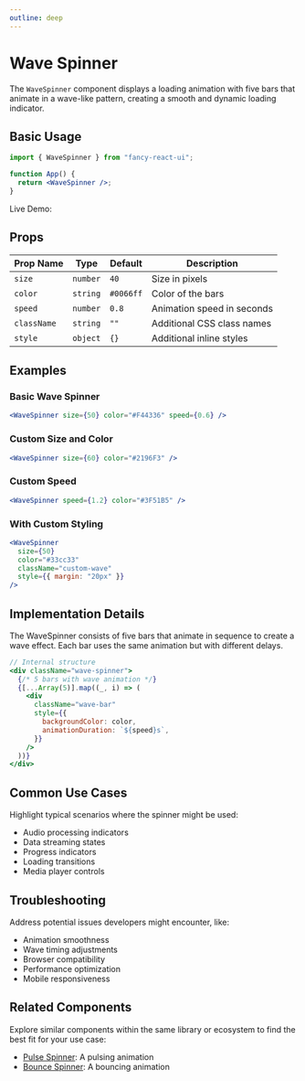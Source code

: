 ```yaml
---
outline: deep
---
```


# Wave Spinner

The `WaveSpinner` component displays a loading animation with five bars that animate in a wave-like pattern, creating a smooth and dynamic loading indicator.

## Basic Usage

```jsx
import { WaveSpinner } from "fancy-react-ui";

function App() {
  return <WaveSpinner />;
}
```

Live Demo:

<WaveWrapper />

## Props

| Prop Name   | Type     | Default   | Description                |
| ----------- | -------- | --------- | -------------------------- |
| `size`      | `number` | `40`      | Size in pixels             |
| `color`     | `string` | `#0066ff` | Color of the bars          |
| `speed`     | `number` | `0.8`     | Animation speed in seconds |
| `className` | `string` | `""`      | Additional CSS class names |
| `style`     | `object` | `{}`      | Additional inline styles   |

## Examples

### Basic Wave Spinner

```jsx
<WaveSpinner size={50} color="#F44336" speed={0.6} />
```

### Custom Size and Color

```jsx
<WaveSpinner size={60} color="#2196F3" />
```

### Custom Speed

```jsx
<WaveSpinner speed={1.2} color="#3F51B5" />
```

### With Custom Styling

```jsx
<WaveSpinner
  size={50}
  color="#33cc33"
  className="custom-wave"
  style={{ margin: "20px" }}
/>
```

## Implementation Details

The WaveSpinner consists of five bars that animate in sequence to create a wave effect. Each bar uses the same animation but with different delays.

```jsx
// Internal structure
<div className="wave-spinner">
  {/* 5 bars with wave animation */}
  {[...Array(5)].map((_, i) => (
    <div
      className="wave-bar"
      style={{
        backgroundColor: color,
        animationDuration: `${speed}s`,
      }}
    />
  ))}
</div>
```

## Common Use Cases

Highlight typical scenarios where the spinner might be used:

- Audio processing indicators
- Data streaming states
- Progress indicators
- Loading transitions
- Media player controls

## Troubleshooting

Address potential issues developers might encounter, like:

- Animation smoothness
- Wave timing adjustments
- Browser compatibility
- Performance optimization
- Mobile responsiveness

## Related Components

Explore similar components within the same library or ecosystem to find the best fit for your use case:

- [Pulse Spinner](/loaders/pulse-spinner.html): A pulsing animation
- [Bounce Spinner](/loaders/bounce-spinner.html): A bouncing animation
